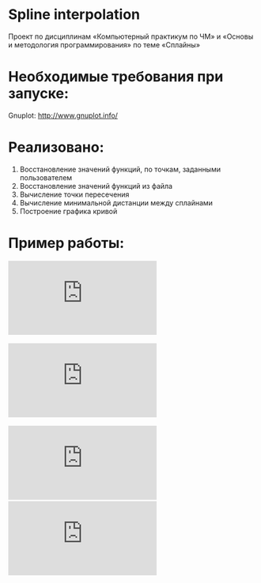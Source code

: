 # Spline interpolation
Проект по дисциплинам «Компьютерный практикум по ЧМ» и «Основы и методология программирования» по теме «Сплайны»

# Необходимые требования при запуске:
Gnuplot: http://www.gnuplot.info/

# Реализовано:
1. Восстановление значений функций, по точкам, заданными пользователем
2. Восстановление значений функций из файла
3. Вычисление точки пересечения
4. Вычисление минимальной дистанции между сплайнами
5. Построение графика кривой

# Пример работы:
![image](https://github.com/De-Par/Spline_interpolation/blob/main/pictures/plot_2.pdf)

![image](https://github.com/De-Par/Spline_interpolation/blob/main/pictures/plot_1.pdf)

![image](https://github.com/De-Par/Spline_interpolation/blob/main/pictures/plot_3.pdf)
![image](https://github.com/De-Par/Spline_interpolation/blob/main/pictures/result.pdf)
